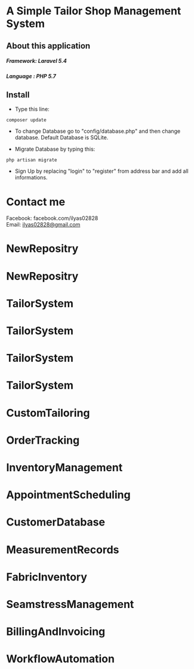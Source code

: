 # A Simple Tailor Shop Management System

## About this application

##### Framework: Laravel 5.4
##### Language : PHP 5.7

## Install
- Type this line:
```
composer update
```
- To change Database go to "config/database.php" and then change database. Default Database is SQLite.

- Migrate Database by typing this:
```
php artisan migrate
```
- Sign Up by replacing "login" to "register" from address bar and add all informations.



# Contact me 
Facebook: facebook.com/ilyas02828 <br>
Email: ilyas02828@gmail.com

# NewRepositry
# NewRepositry
# TailorSystem
# TailorSystem
# TailorSystem
# TailorSystem
# CustomTailoring
# OrderTracking
# InventoryManagement
# AppointmentScheduling
# CustomerDatabase
# MeasurementRecords
# FabricInventory
# SeamstressManagement
# BillingAndInvoicing
# WorkflowAutomation
